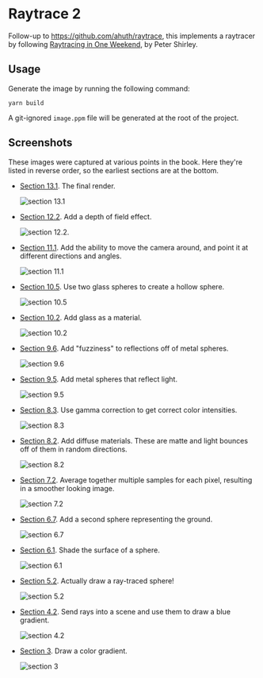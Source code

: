 # Raytrace 2

Follow-up to https://github.com/ahuth/raytrace, this implements a raytracer by following [Raytracing in One Weekend](https://raytracing.github.io/books/RayTracingInOneWeekend.html), by Peter Shirley.

## Usage

Generate the image by running the following command:

```
yarn build
```

A git-ignored `image.ppm` file will be generated at the root of the project.

## Screenshots

These images were captured at various points in the book. Here they're listed in reverse order, so the earliest sections are at the bottom.

- [Section 13.1](https://raytracing.github.io/books/RayTracingInOneWeekend.html#wherenext?/afinalrender). The final render.

  ![section 13.1](https://user-images.githubusercontent.com/2503289/83912863-6a757d00-a723-11ea-9233-5d1e1db4de51.jpg)

- [Section 12.2](https://raytracing.github.io/books/RayTracingInOneWeekend.html#defocusblur/generatingsamplerays). Add a depth of field effect.

  ![section 12.2](https://user-images.githubusercontent.com/2503289/83910696-dbb33100-a71f-11ea-8b3e-5554a817ed84.jpg).

- [Section 11.1](https://raytracing.github.io/books/RayTracingInOneWeekend.html#positionablecamera/positioningandorientingthecamera). Add the ability to move the camera around, and point it at different directions and angles.

  ![section 11.1](https://user-images.githubusercontent.com/2503289/83903293-b9ff7d00-a712-11ea-812a-91412a280304.jpg)

- [Section 10.5](https://raytracing.github.io/books/RayTracingInOneWeekend.html#dielectrics/modelingahollowglasssphere). Use two glass spheres to create a hollow sphere.

  ![section 10.5](https://user-images.githubusercontent.com/2503289/83899494-676f9200-a70d-11ea-8bbf-b2813dabbc67.jpg)

- [Section 10.2](https://raytracing.github.io/books/RayTracingInOneWeekend.html#dielectrics/snell'slaw). Add glass as a material.

  ![section 10.2](https://user-images.githubusercontent.com/2503289/83892204-296d7080-a703-11ea-8282-4446ad9c8265.jpg)

- [Section 9.6](https://raytracing.github.io/books/RayTracingInOneWeekend.html#metal/fuzzyreflection). Add "fuzziness" to reflections off of metal spheres.

  ![section 9.6](https://user-images.githubusercontent.com/2503289/83795982-2320bb00-a655-11ea-8c7f-0e59e6a92f15.jpg)

- [Section 9.5](https://raytracing.github.io/books/RayTracingInOneWeekend.html#metal/ascenewithmetalspheres). Add metal spheres that reflect light.

  ![section 9.5](https://user-images.githubusercontent.com/2503289/83792080-6bd57580-a64f-11ea-8412-e01fac3bd059.jpg)

- [Section 8.3](https://raytracing.github.io/books/RayTracingInOneWeekend.html#diffusematerials/usinggammacorrectionforaccuratecolorintensity). Use gamma correction to get correct color intensities.

  ![section 8.3](https://user-images.githubusercontent.com/2503289/83712481-c41e6000-a5da-11ea-80fb-3ef032bf734c.jpg)

- [Section 8.2](https://raytracing.github.io/books/RayTracingInOneWeekend.html#diffusematerials/limitingthenumberofchildrays). Add diffuse materials. These are matte and light bounces off of them in random directions.

  ![section 8.2](https://user-images.githubusercontent.com/2503289/83711114-2ecd9c80-a5d7-11ea-97fe-3305c66a5b15.jpg)

- [Section 7.2](https://raytracing.github.io/books/RayTracingInOneWeekend.html#antialiasing/generatingpixelswithmultiplesamples). Average together multiple samples for each pixel, resulting in a smoother looking image.

  ![section 7.2](https://user-images.githubusercontent.com/2503289/83669820-074ee380-a587-11ea-9a06-0a2b62016543.jpg)

- [Section 6.7](https://raytracing.github.io/books/RayTracingInOneWeekend.html#surfacenormalsandmultipleobjects/commonconstantsandutilityfunctions). Add a second sphere representing the ground.

  ![section 6.7](https://user-images.githubusercontent.com/2503289/83665687-9e646d00-a580-11ea-9234-baa33aed90d2.jpg)

- [Section 6.1](https://raytracing.github.io/books/RayTracingInOneWeekend.html#surfacenormalsandmultipleobjects/shadingwithsurfacenormals). Shade the surface of a sphere.

  ![section 6.1](https://user-images.githubusercontent.com/2503289/83639107-0e61fb80-a55f-11ea-935d-63e11558e0b6.jpg)

- [Section 5.2](https://raytracing.github.io/books/RayTracingInOneWeekend.html#addingasphere/creatingourfirstraytracedimage). Actually draw a ray-traced sphere!

  ![section 5.2](https://user-images.githubusercontent.com/2503289/83577232-948f2b00-a4e8-11ea-85c1-67be7814eda4.jpg)

- [Section 4.2](https://raytracing.github.io/books/RayTracingInOneWeekend.html#rays,asimplecamera,andbackground/sendingraysintothescene). Send rays into a scene and use them to draw a blue gradient.

  ![section 4.2](https://user-images.githubusercontent.com/2503289/83577173-6a3d6d80-a4e8-11ea-84d6-43b9aa24e657.jpg)

- [Section 3](https://raytracing.github.io/books/RayTracingInOneWeekend.html#thevec3class). Draw a color gradient.

  ![section 3](https://user-images.githubusercontent.com/2503289/83569596-96052700-a4d9-11ea-8a87-c023aa291035.jpg)
